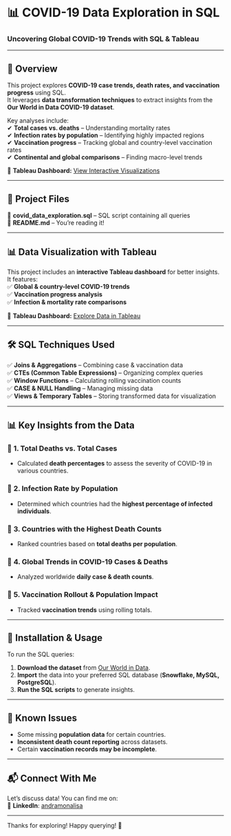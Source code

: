 # 📊 COVID-19 Data Exploration in SQL  

### Uncovering Global COVID-19 Trends with SQL & Tableau  

---

## 📌 Overview  
This project explores **COVID-19 case trends, death rates, and vaccination progress** using SQL.  
It leverages **data transformation techniques** to extract insights from the **Our World in Data COVID-19 dataset**.  

Key analyses include:  
✔ **Total cases vs. deaths** – Understanding mortality rates  
✔ **Infection rates by population** – Identifying highly impacted regions  
✔ **Vaccination progress** – Tracking global and country-level vaccination rates  
✔ **Continental and global comparisons** – Finding macro-level trends  

🔗 **Tableau Dashboard:** [View Interactive Visualizations](https://public.tableau.com/app/profile/andra.ignat/viz/CovidDashboard_17407575334040/Dashboard1?publish=yes) 

---

## 📂 Project Files  
📌 **covid_data_exploration.sql** – SQL script containing all queries  
📌 **README.md** – You’re reading it!  

---

## 📊 Data Visualization with Tableau  
This project includes an **interactive Tableau dashboard** for better insights.  
It features:  
✅ **Global & country-level COVID-19 trends**  
✅ **Vaccination progress analysis**  
✅ **Infection & mortality rate comparisons**  

🔗 **Tableau Dashboard:** [Explore Data in Tableau](https://public.tableau.com/app/profile/andra.ignat/viz/CovidDashboard_17407575334040/Dashboard1?publish=yes) 

---

## 🛠️ SQL Techniques Used  
✅ **Joins & Aggregations** – Combining case & vaccination data  
✅ **CTEs (Common Table Expressions)** – Organizing complex queries  
✅ **Window Functions** – Calculating rolling vaccination counts  
✅ **CASE & NULL Handling** – Managing missing data  
✅ **Views & Temporary Tables** – Storing transformed data for visualization  

---

## 📊 Key Insights from the Data  
### 📌 **1. Total Deaths vs. Total Cases**  
- Calculated **death percentages** to assess the severity of COVID-19 in various countries.  

### 📌 **2. Infection Rate by Population**  
- Determined which countries had the **highest percentage of infected individuals**.  

### 📌 **3. Countries with the Highest Death Counts**  
- Ranked countries based on **total deaths per population**.  

### 📌 **4. Global Trends in COVID-19 Cases & Deaths**  
- Analyzed worldwide **daily case & death counts**.  

### 📌 **5. Vaccination Rollout & Population Impact**  
- Tracked **vaccination trends** using rolling totals.  

---

## 🚀 Installation & Usage 
To run the SQL queries:  
1. **Download the dataset** from [Our World in Data](https://ourworldindata.org/coronavirus).  
2. **Import** the data into your preferred SQL database (**Snowflake, MySQL, PostgreSQL**).  
3. **Run the SQL scripts** to generate insights.  

---

## 🐞 Known Issues  
- Some missing **population data** for certain countries.  
- **Inconsistent death count reporting** across datasets.  
- Certain **vaccination records may be incomplete**.  

---

## 📬 Connect With Me  
Let’s discuss data! You can find me on:  
💼 **LinkedIn**: [andramonalisa](https://www.linkedin.com/in/andramonalisa/)

---

Thanks for exploring! Happy querying! 🎉  
